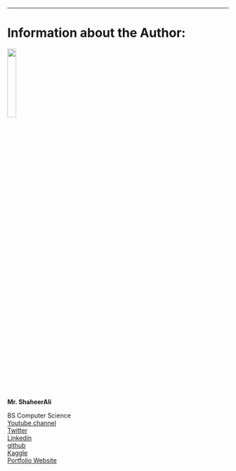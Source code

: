---

# Information about the Author:

[<img src="https://media.licdn.com/dms/image/D4D03AQH8PR9DDb3VxQ/profile-displayphoto-shrink_200_200/0/1713280211622?e=2147483647&v=beta&t=5TpzxNZJRmU3_zjNLoRb-O2V9amv1-1rwM5OczG01ZY" width="20%">](https://shaheer.kesug.com/ "Image")


**Mr. ShaheerAli**

BS Computer Science\
[Youtube channel](https://www.youtube.com/channel/UCUTphw52izMNv9W6AOIFGJA)\
[Twitter](https://twitter.com/__shaheerali190)\
[Linkedin](https://www.linkedin.com/in/shaheer-ali-2761aa303/)\
[github](https://github.com/shaheeralics)\
[Kaggle](https://www.kaggle.com/shaheerali197)\
[Portfolio Website](https://shaheer.kesug.com)